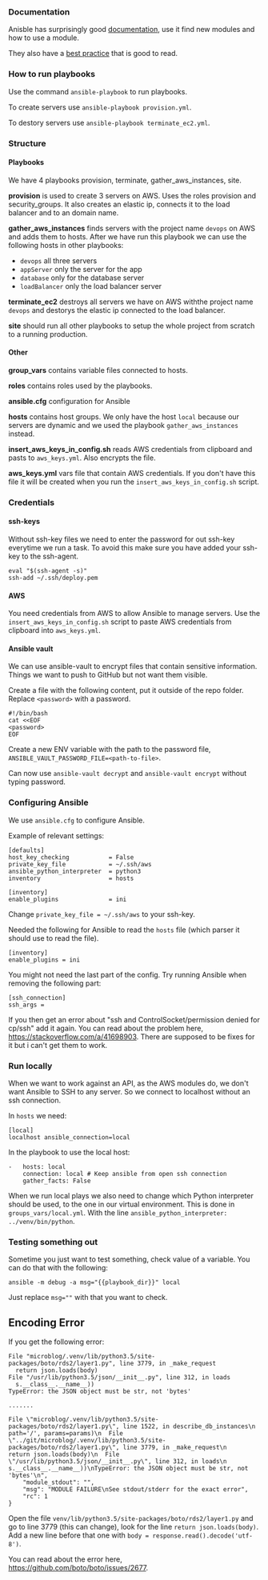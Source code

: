 
### Documentation

Anisble has surprisingly good [documentation](https://docs.ansible.com/ansible/latest/), use it find new modules and how to use a module.

They also have a [best practice](https://docs.ansible.com/ansible/latest/user_guide/playbooks_best_practices.html) that is good to read.



### How to run playbooks

Use the command `ansible-playbook` to run playbooks.

To create servers use `ansible-playbook provision.yml`.

To destory servers use `ansible-playbook terminate_ec2.yml`.



### Structure

#### Playbooks

We have 4 playbooks provision, terminate, gather_aws_instances, site.

**provision** is used to create 3 servers on AWS. Uses the roles provision and security_groups. It also creates an elastic ip, connects it to the load balancer and to an domain name. 

**gather_aws_instances** finds servers with the project name `devops` on AWS and adds them to hosts. After we have run this playbook we can use the following hosts in other playbooks: 
- `devops` all three servers
- `appServer` only the server for the app
- `database` only for the database server
- `loadBalancer` only the load balancer server

**terminate_ec2** destroys all servers we have on AWS withthe project name `devops` and destorys the elastic ip connected to the load balancer.

**site** should run all other playbooks to setup the whole project from scratch to a running production.



#### Other

**group_vars** contains variable files connected to hosts.

**roles** contains roles used by the playbooks.

**ansible.cfg** configuration for Ansible

**hosts** contains host groups. We only have the host `local` because our servers are dynamic and we used the playbook `gather_aws_instances` instead.

**insert_aws_keys_in_config.sh** reads AWS credentials from clipboard and pasts to `aws_keys.yml`. Also encrypts the file.

**aws_keys.yml** vars file that contain AWS credentials. If you don't have this file it will be created when you run the `insert_aws_keys_in_config.sh` script.



### Credentials

#### ssh-keys
Without ssh-key files we need to enter the password for out ssh-key everytime we run a task. To avoid this make sure you have added your ssh-key to the ssh-agent.

```
eval "$(ssh-agent -s)"
ssh-add ~/.ssh/deploy.pem
```

#### AWS

You need credentials from AWS to allow Ansible to manage servers. 
Use the `insert_aws_keys_in_config.sh` script to paste AWS credentials from clipboard into `aws_keys.yml`.

#### Ansible vault

We can use ansible-vault to encrypt files that contain sensitive information. Things we want to push to GitHub but not want them visible.

Create a file with the following content, put it outside of the repo folder. Replace `<password>` with a password.

```
#!/bin/bash
cat <<EOF
<password>
EOF
```

Create a new ENV variable with the path to the password file, `ANSIBLE_VAULT_PASSWORD_FILE=<path-to-file>`.

Can now use `ansible-vault decrypt` and `ansible-vault encrypt` without typing password.

### Configuring Ansible

We use `ansible.cfg` to configure Ansible.

Example of relevant settings:

```
[defaults]
host_key_checking           = False
private_key_file            = ~/.ssh/aws
ansible_python_interpreter  = python3
inventory                   = hosts

[inventory]
enable_plugins              = ini
```

Change `private_key_file = ~/.ssh/aws` to your ssh-key.


Needed the following for Ansible to read the `hosts` file (which parser it should use to read the file).

```
[inventory]
enable_plugins = ini
```

You might not need the last part of the config. Try running Ansible when removing the following part:

```
[ssh_connection]
ssh_args =
```

If you then get an error about "ssh and ControlSocket/permission denied for cp/ssh" add it again. You can read about the problem here, https://stackoverflow.com/a/41698903. There are supposed to be fixes for it but i can't get them to work.


### Run locally

When we want to work against an API, as the AWS modules do, we don't want Ansible to SSH to any server. So we connect to localhost without an ssh connection.

In `hosts` we need:

```
[local]
localhost ansible_connection=local
```

In the playbook to use the local host:

```
-   hosts: local
    connection: local # Keep ansible from open ssh connection
    gather_facts: False
```

When we run local plays we also need to change which Python interpreter should be used, to the one in our virtual environment. This is done in `groups_vars/local.yml`. With the line `ansible_python_interpreter: ../venv/bin/python`.


### Testing something out
Sometime you just want to test something, check value of a variable. You can do that with the following:

`ansible -m debug -a msg="{{playbook_dir}}" local`

Just replace `msg=""` with that you want to check.


## Encoding Error

If you get the following error:

```
File "microblog/.venv/lib/python3.5/site-packages/boto/rds2/layer1.py", line 3779, in _make_request
  return json.loads(body)
File "/usr/lib/python3.5/json/__init__.py", line 312, in loads
  s.__class__.__name__))
TypeError: the JSON object must be str, not 'bytes'

.......

File \"microblog/.venv/lib/python3.5/site-packages/boto/rds2/layer1.py\", line 1522, in describe_db_instances\n    path='/', params=params)\n  File \"../git/microblog/.venv/lib/python3.5/site-packages/boto/rds2/layer1.py\", line 3779, in _make_request\n    return json.loads(body)\n  File \"/usr/lib/python3.5/json/__init__.py\", line 312, in loads\n    s.__class__.__name__))\nTypeError: the JSON object must be str, not 'bytes'\n",
    "module_stdout": "",
    "msg": "MODULE FAILURE\nSee stdout/stderr for the exact error",
    "rc": 1
}
```

Open the file `venv/lib/python3.5/site-packages/boto/rds2/layer1.py` and go to line 3779 (this can change), look for the line `return json.loads(body)`. Add a new line before that one with `body = response.read().decode('utf-8')`.

You can read about the error here, https://github.com/boto/boto/issues/2677.
